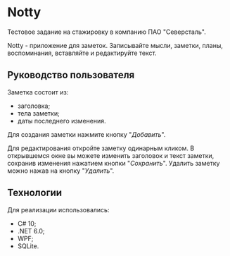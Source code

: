 # Notty

Тестовое задание на стажировку в компанию ПАО "Северсталь". 

Notty - приложение для заметок. Записывайте мысли, заметки, планы, воспоминания, вставляйте и редактируйте текст.

## Руководство пользователя

Заметка состоит из: 
- заголовка;
- тела заметки; 
- даты последнего изменения.

Для создания заметки нажмите кнопку "*Добавить*". 

Для редактирования откройте заметку одинарным кликом. В открывшемся окне вы можете изменить заголовок и текст заметки, 
сохранив изменения нажатием кнопки "*Сохранить*". Удалить заметку можно нажав на кнопку "*Удалить*". 

## Технологии 

Для реализации использовались:
- С# 10;
- .NET 6.0; 
- WPF;
- SQLite.
